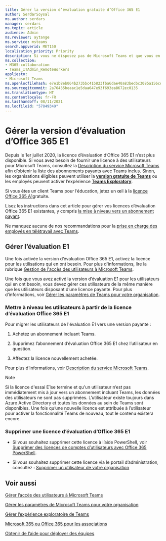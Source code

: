 ```yaml
---
title: Gérer la version d’évaluation gratuite d’Office 365 E1
author: SerdarSoysal
ms.author: serdars
manager: serdars
ms.topic: article
audience: Admin
ms.reviewer: aytange
ms.service: msteams
search.appverid: MET150
localization_priority: Priority
description: Si vous ne disposez pas de Microsoft Teams et que vous en avez rapidement besoin, déployez la version d’évaluation d’Office 365 E1 pour les utilisateurs qui ont besoin de travailler à distance ou à partir de leur domicile (WFH) en réponse à l’épidémie COVID-19 (coronavirus).
ms.collection:
- M365-collaboration
- Teams_ITAdmin_RemoteWorkers
appliesto:
- Microsoft Teams
ms.openlocfilehash: e7e1b8eb064b273bbc41b823fba6dae40a83bedbc3085a156cd6770578cd3c53
ms.sourcegitcommit: 2a76435beaac1e5daa647e93f693ea8672ec0135
ms.translationtype: HT
ms.contentlocale: fr-FR
ms.lasthandoff: 08/11/2021
ms.locfileid: "57849349"
---
```

# <a name="manage-the-office-365-e1-trial"></a>Gérer la version d’évaluation d’Office 365 E1

Depuis le 1er juillet 2020, la licence d’évaluation d’Office 365 E1 n’est plus disponible. Si vous avez besoin de fournir une licence à des utilisateurs pour Microsoft Teams, consultez la [Description du service Microsoft Teams](/office365/servicedescriptions/teams-service-description) afin d’obtenir la liste des abonnements payants avec Teams inclus. Sinon, les organisations éligibles peuvent utiliser la **[version gratuite de Teams](https://support.office.com/article/Welcome-to-Microsoft-Teams-free-6d79a648-6913-4696-9237-ed13de64ae3c)** ou les employés peuvent activer l’expérience **[Teams Exploratory](teams-exploratory.md)**.

Si vous êtes un client Teams pour l’éducation, jetez un œil à la [licence Office 365 A1](teams-edu-licensing.md)gratuite.

Lisez les instructions dans cet article pour gérer vos licences d’évaluation Office 365 E1 existantes, y compris [la mise à niveau vers un abonnement payant](#upgrade-users-from-the-office-365-e1-trial-license).

Ne manquez aucune de nos recommandations pour la [prise en charge des employés en télétravail avec Teams](support-remote-work-with-teams.md).

## <a name="manage-the-e1-trial"></a>Gérer l’évaluation E1

Une fois activée la version d’évaluation Office 365 E1, activez la licence pour les utilisations qui en ont besoin. Pour plus d'informations, lire la rubrique [Gestion de l'accès des utilisateurs à Microsoft Teams](user-access.md).


Une fois que vous avez activé la version d’évaluation E1 pour les utilisateurs qui en ont besoin, vous devez gérer ces utilisateurs de la même manière que les utilisateurs disposant d’une licence payante. Pour plus d’informations, voir [Gérer les paramètres de Teams pour votre organisation](enable-features-office-365.md).



### <a name="upgrade-users-from-the-office-365-e1-trial-license"></a>Mettre à niveau les utilisateurs à partir de la licence d’évaluation Office 365 E1

Pour migrer les utilisateurs de l'évaluation E1 vers une version payante :

1. Achetez un abonnement incluant Teams.

2. Supprimez l’abonnement d’évaluation Office 365 E1 chez l’utilisateur en question.

3. Affectez la licence nouvellement achetée.

Pour plus d’informations, voir [Description du service Microsoft Teams](/office365/servicedescriptions/teams-service-description).

> [!NOTE]
> Si la licence d'essai E1se termine et qu'un utilisateur n’est pas immédiatement mis à jour vers un abonnement incluant Teams, les données des utilisateurs ne sont pas supprimées. L’utilisateur existe toujours dans Azure Active Directory et toutes les données au sein de Teams sont disponibles. Une fois qu’une nouvelle licence est attribuée à l’utilisateur pour activer la fonctionnalité Teams de nouveau, tout le contenu existera encore. 

### <a name="remove-an-office-365-e1-trial-license"></a>Supprimer une licence d’évaluation d’Office 365 E1

- Si vous souhaitez supprimer cette licence à l’aide PowerShell, voir [Supprimer des licences de comptes d’utilisateurs avec Office 365 PowerShell](/office365/enterprise/powershell/remove-licenses-from-user-accounts-with-office-365-powershell).

- Si vous souhaitez supprimer cette licence via le portail d’administration, consultez : [Supprimer un utilisateur de votre organisation](/microsoft-365/admin/add-users/delete-a-user)

## <a name="related-topics"></a>Voir aussi

[Gérer l’accès des utilisateurs à Microsoft Teams](user-access.md)

[Gérer les paramètres de Microsoft Teams pour votre organisation](enable-features-office-365.md)

[Gérer l’expérience exploratoire de Teams](teams-exploratory.md)

[Microsoft 365 ou Office 365 pour les associations](https://www.microsoft.com/microsoft-365/nonprofit/office-365-nonprofit)

[Obtenir de l’aide pour déployer des équipes](https://go.microsoft.com/fwlink/?linkid=780698)